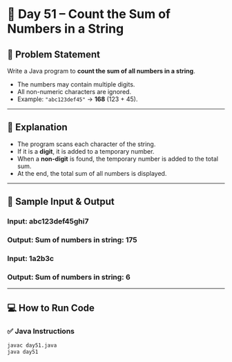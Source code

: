 # 🌟 Day 51 – Count the Sum of Numbers in a String  

## 🎯 Problem Statement  
Write a Java program to **count the sum of all numbers in a string**.  
- The numbers may contain multiple digits.  
- All non-numeric characters are ignored.  
- Example: `"abc123def45"` → **168** (123 + 45).  

---

## 📖 Explanation  

- The program scans each character of the string.  
- If it is a **digit**, it is added to a temporary number.  
- When a **non-digit** is found, the temporary number is added to the total sum.  
- At the end, the total sum of all numbers is displayed.  

---

## 📝 Sample Input & Output  

### Input:  abc123def45ghi7

### Output:  Sum of numbers in string: 175


### Input:  1a2b3c

### Output:  Sum of numbers in string: 6

---

## 💻 How to Run Code  

### ✅ Java Instructions  
```bash
javac day51.java
java day51
